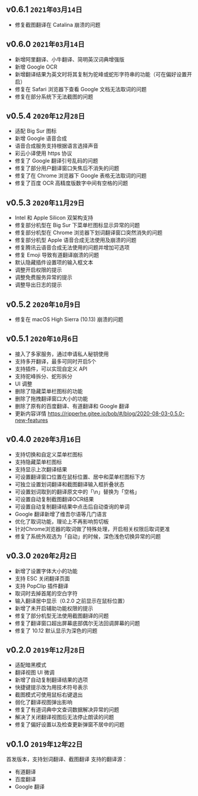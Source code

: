 ## v0.6.1 `2021年03月14日`

* 修复截图翻译在 Catalina 崩溃的问题

## v0.6.0 `2021年03月14日`

* 新增阿里翻译、小牛翻译、简明英汉词典增强版
* 新增 Google OCR
* 新增翻译结果为英文时将其复制为驼峰或蛇形字符串的功能（可在偏好设置开启）
* 修复在 Safari 浏览器下查看 Google 文档无法取词的问题
* 修复在部分系统下无法截图的问题

## v0.5.4 `2020年12月28日`

* 适配 Big Sur 图标
* 新增 Google 语音合成
* 语音合成服务支持根据语言选择声音
* 彩云小译使用 https 协议
* 修复了 Google 翻译引号乱码的问题
* 修复了部分用户翻译窗口失焦后不消失的问题
* 修复了在 Chrome 浏览器下 Google 表格无法取词的问题
* 修复了百度 OCR 高精度版数字中间有空格的问题

## v0.5.3 `2020年11月29日`

* Intel 和 Apple Silicon 双架构支持
* 修复部分机型在 Big Sur 下菜单栏图标显示异常的问题
* 修复部分机型在 Chrome 浏览器下划词翻译窗口突然消失的问题
* 修复部分机型 Apple 语音合成无法使用及崩溃的问题
* 修复腾讯云语音合成无法使用的问题并增加可选项
* 修复 Emoji 导致有道翻译崩溃的问题
* 默认隐藏插件设置项的输入框文本
* 调整开启权限的提示
* 调整免费服务异常的提示
* 调整导出日志的提示

## v0.5.2 `2020年10月9日`

* 修复在 macOS High Sierra (10.13) 崩溃的问题

## v0.5.1 `2020年10月6日`

* 接入了多家服务，通过申请私人秘钥使用
* 支持多开翻译，最多可同时开启5个
* 支持插件，可以实现自定义 API
* 支持驼峰拆分、蛇形拆分
* UI 调整
* 删除了隐藏菜单栏图标的功能
* 删除了拖拽翻译窗口大小的功能
* 删除了原有的百度翻译、有道翻译和 Google 翻译
* 更新内容详情 <https://ripperhe.gitee.io/bob/#/blog/2020-08-03-0.5.0-new-features>

## v0.4.0 `2020年3月16日`

* 支持切换和自定义菜单栏图标
* 支持隐藏菜单栏图标
* 支持显示上次翻译结果
* 可设置翻译窗口位置在鼠标位置、居中和菜单栏图标下方
* 可独立设置划词翻译和截图翻译输入框折叠状态
* 可设置划词取到的翻译原文中的「\n」替换为「空格」
* 可设置自动复制截图翻译OCR结果
* 可设置自动复制翻译结果中点击后自动查询的单词
* Google 翻译新增了维吾尔语等几门语言
* 优化了取词功能，理论上不再影响剪切板
* 针对Chrome浏览器的取词做了特殊处理，开启相关权限后取词更准
* 修复了系统外观选为「自动」的时候，深色浅色切换异常的问题

## v0.3.0 `2020年2月2日`

* 新增了设置字体大小的功能
* 支持 ESC 关闭翻译页面
* 支持 PopClip 插件翻译
* 取词时去掉首尾的空白字符
* 输入翻译居中显示（0.2.0 之前显示在鼠标位置）
* 新增了未开启辅助功能权限的提示
* 修复了部分机型无法使用截图翻译的问题
* 修复了翻译窗口超出屏幕底部偶尔无法回调屏幕的问题
* 修复了 10.12 默认显示为深色的问题 

## v0.2.0 `2019年12月28日`

* 适配暗黑模式
* 翻译视图 UI 微调
* 新增了自动复制翻译结果的选项
* 快捷键提示改为用技术符号表示
* 截图模式可使用鼠标右键退出
* 弱化了翻译视图弹出影响
* 修复了有道词典中文查词数据解决异常的问题
* 解决了关闭翻译视图后无法停止朗读的问题
* 修复了偏好设置以及检查更新弹窗不居中的问题

## v0.1.0 `2019年12年22日`

首发版本，支持划词翻译、截图翻译
支持的翻译源：
* 有道翻译
* 百度翻译
* Google 翻译